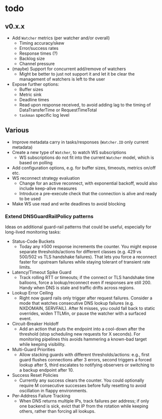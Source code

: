 # todo

## v0.x.x

- Add `Watcher` metrics (per watcher and/or overall)
  - Timing accuracy/skew
  - Error/success rates
  - Response times (?)
  - Backlog size
  - Channel pressure
- (maybe) Support for concurrent add/remove of watchers
  - Might be better to just not support it and let it be clear the management of watchers is left to the user
- Expose further options:
  - Buffer sizes
  - Metric sink
  - Deadline times
  - Read upon response received, to avoid adding lag to the timing of DataTransferTime or RequestTimeTotal
  - `taskman` specific log level

## Various

- Improve metadata carry in tasks/responses (`Watcher.ID` only current metadata)
- Create a new type of `Watcher`, to watch WS subscriptions
  - WS subscriptions do not fit into the current `Watcher` model, which is based on polling
- Add configuration options, e.g. for buffer sizes, timeouts, metrics on/off etc.
- WS reconnect strategy evaluation
  - Change for an active reconnect, with exponential backoff, would also include keep-alive measures
  - Introduce a pre-execute check that the connection is alive and ready to be used
- Make WS use read and write deadlines to avoid blocking

### Extend DNSGuardRailPolicy patterns

Ideas on additional guard-rail patterns that could be useful, especially for long-lived monitoring tasks:

- Status-Code Buckets
  - Today any ≥500 response increments the counter. You might expose separate thresholds/actions for different classes (e.g. 429 vs 500/502 vs TLS handshake failures). That lets you force a reconnect faster for upstream failures while staying tolerant of transient rate limits.
- Latency/Timeout Spike Guard
  - Track rolling RTT or timeouts; if the connect or TLS handshake time balloons, force a lookup/reconnect even if responses are still 200. Handy when DNS is stale and traffic drifts across regions.
- Lookup Error Ceiling
  - Right now guard rails only trigger after request failures. Consider a mode that watches consecutive DNS lookup failures (e.g. NXDOMAIN, SERVFAIL). After N misses, you could fall back to static overrides, widen TTLMin, or pause the watcher with a surfaced event.
- Circuit-Breaker Holdoff
  - Add an action that puts the endpoint into a cool-down after the threshold (stop scheduling new requests for X seconds). For monitoring pipelines this avoids hammering a known-bad target while keeping visibility.
- Multi-Guard Priorities
  - Allow stacking guards with different thresholds/actions: e.g., first guard flushes connections after 3 errors, second triggers a forced lookup after 5, third escalates to notifying observers or switching to a backup endpoint after 10.
- Success Reset Policies
  - Currently any success clears the counter. You could optionally require M consecutive successes before fully resetting to avoid oscillation in flappy environments.
- Per-Address Failure Tracking
  - When DNS returns multiple IPs, track failures per address; if only one backend is sick, evict that IP from the rotation while keeping others, rather than forcing all lookups.
